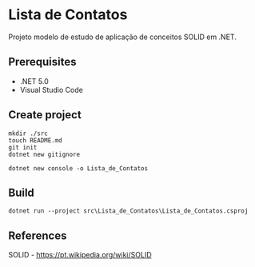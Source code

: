# Lista de Contatos
Projeto modelo de estudo de aplicação de conceitos SOLID em .NET.

## Prerequisites

* .NET 5.0
* Visual Studio Code

## Create project

```shell
mkdir ./src
touch README.md
git init
dotnet new gitignore
```

```shell
dotnet new console -o Lista_de_Contatos
```

## Build

```shel
dotnet run --project src\Lista_de_Contatos\Lista_de_Contatos.csproj
```
## References

SOLID - https://pt.wikipedia.org/wiki/SOLID
